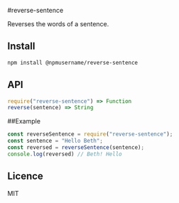 #reverse-sentence

Reverses the words of a sentence.

## Install
```sh 
npm install @npmusername/reverse-sentence
```

## API
```js 
require("reverse-sentence") => Function
reverse(sentence) => String
```

##Example
```js
const reverseSentence = require("reverse-sentence");
const sentence = "Hello Beth";
const reversed = reverseSentence(sentence);
console.log(reversed) // Beth! Hello
```

## Licence
MIT